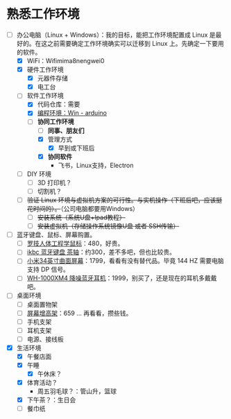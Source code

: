 # 熟悉工作环境

- [ ] 办公电脑（Linux + Windows）：我的目标，能把工作环境配置成 Linux 是最好的。在这之前需要确定工作环境确实可以迁移到 Linux 上。先确定一下要用的软件。
  - [x] WiFi：Wifimima8nengwei0
  - [x] 硬件工作环境
    - [x] 元器件存储
    - [x] 电工台
  - [ ] 软件工作环境
    - [x] 代码仓库：需要
    - [x] [编程环境：Win - arduino](../../../%E6%8A%80%E6%9C%AF/%E7%BC%96%E7%A8%8B/Arduino/PlatformIO%20Arduino%20%E5%BC%80%E5%8F%91%E7%8E%AF%E5%A2%83.md)
    - [ ] **协同工作环境**
      - [ ] **同事、朋友们**
      - [x] 管理方式
        - [x] 早到或下班后
      - [x] **协同软件**
        - 飞书，Linux支持，Electron
  - [ ] DIY 环境
    - [ ] 3D 打印机？
    - [ ] 切割机？
  - [ ] ~~验证 Linux 环境与虚拟机方案的可行性。与实机操作（下班后吧，应该挺花时间的）。~~（公司电脑都要用Windows）
    - [ ] ~~安装系统（系统U盘+Ipad教程）~~
    - [ ] ~~安装虚拟机（存储操作系统镜像U盘 或者 SSH传输）~~
- [ ] 蓝牙键盘、鼠标、屏幕购置。
  - [ ] [罗技人体工程学鼠标](https://item.jd.com/33633653161.html)：480，好贵。
  - [ ] [ikbc 蓝牙键盘 茶轴](https://item.jd.com/10045112086293.html)：约300，差不多吧，但也比较贵。
  - [ ] [小米34英寸曲面屏幕](https://item.jd.com/100009387754.html)：1799，看看有没有替代品。毕竟 144 HZ 需要电脑支持 DP 信号。
  - [ ] [WH-1000XM4 降噪蓝牙耳机](https://item.jd.com/100014488266.html)：1999，别买了，还是现在的耳机多戴戴吧。
- [ ] 桌面环境
  - [ ] 桌面置物架
  - [ ] [屏幕增高架](https://item.taobao.com/item.htm?spm=a230r.1.14.3.f7793303zpSHcj&id=608457218813&ns=1&abbucket=0&mt=)：659 ... 再看看，攒些钱。
  - [ ] 手机支架
  - [ ] 耳机支架
  - [ ] 电源、接线板
- [x] 生活环境
  - [x] 午餐店面
  - [x] 午睡
    - [x] 午休床？
  - [x] 体育活动？
    - 周五羽毛球？：管山升，篮球
  - [x] 下午茶？：生日会
  - [ ] 餐巾纸
